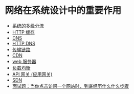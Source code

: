 <!--
 * @Author: shgopher shgopher@gmail.com
 * @Date: 2024-09-15 16:34:49
 * @LastEditors: shgopher shgopher@gmail.com
 * @LastEditTime: 2024-10-27 22:33:31
 * @FilePath: /luban/系统设计基础/网络在系统设计中的作用/README.md
 * @Description: 
 * 
 * Copyright (c) 2024 by shgopher, All Rights Reserved. 
-->
# 网络在系统设计中的重要作用
- [系统的多级分流](./多级分流/README.md)
- [HTTP 缓存](./HTTP缓存/README.md)
- [DNS](./DNS/README.md)
- [HTTP DNS](./HTTPDNS/README.md)
- [传输链路](./传输链路/README.md)
- [CDN](./CDN/README.md)
- [web 服务器](./Nginx/README.md)
- [负载均衡](./负载均衡/README.md)
- [API 网关 (应用网关)](./API网关/README.md)
- [SDN](./SDN/README.md)
- [面试题：当你点击访问一个网站时，到底经历什么什么步骤](./clickAWebSite/README.md)